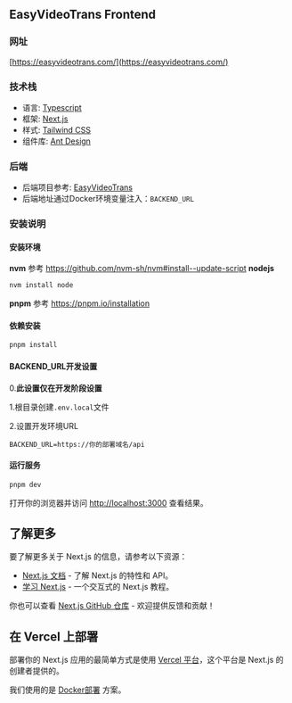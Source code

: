 ## EasyVideoTrans Frontend
### 网址
[https://easyvideotrans.com/](https://easyvideotrans.com/)

### 技术栈
- 语言: [Typescript](https://www.typescriptlang.org/)
- 框架: [Next.js](https://nextjs.org/)
- 样式: [Tailwind CSS](https://tailwindcss.com/)
- 组件库: [Ant Design](https://ant.design/index-cn)
### 后端
- 后端项目参考: [EasyVideoTrans](https://github.com/sutro-planet/easyvideotrans)
- 后端地址通过Docker环境变量注入：```BACKEND_URL```

### 安装说明
#### 安装环境
**nvm**
参考 https://github.com/nvm-sh/nvm#install--update-script
**nodejs**
```bash
nvm install node
```
**pnpm**
参考 https://pnpm.io/installation
#### 依赖安装
```bash
pnpm install
```
#### BACKEND_URL开发设置
0.**此设置仅在开发阶段设置**

1.根目录创建```.env.local```文件

2.设置开发环境URL
```
BACKEND_URL=https://你的部署域名/api
```

#### 运行服务
```bash
pnpm dev
```
打开你的浏览器并访问 [http://localhost:3000](http://localhost:3000) 查看结果。

## 了解更多
要了解更多关于 Next.js 的信息，请参考以下资源：
- [Next.js 文档](https://nextjs.org/docs) - 了解 Next.js 的特性和 API。
- [学习 Next.js](https://nextjs.org/learn) - 一个交互式的 Next.js 教程。

你也可以查看 [Next.js GitHub 仓库](https://github.com/vercel/next.js/) - 欢迎提供反馈和贡献！

## 在 Vercel 上部署
部署你的 Next.js 应用的最简单方式是使用 [Vercel 平台](https://vercel.com/new?utm_medium=default-template&filter=next.js&utm_source=create-next-app&utm_campaign=create-next-app-readme)，这个平台是 Next.js 的创建者提供的。

我们使用的是 [Docker部署](https://nextjs.org/docs/app/building-your-application/deploying#docker-image) 方案。

